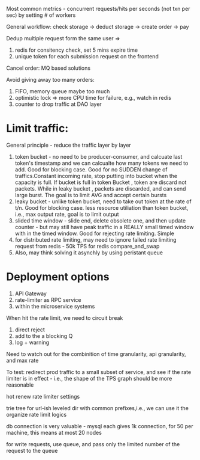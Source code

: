 Most common metrics - concurrent requests/hits per seconds (not txn per sec) by setting # of workers

General workflow: check storage -> deduct storage ->  create order -> pay

Dedup multiple request form the same user => 
1. redis for consitency check, set 5 mins expire time
2. unique token for each submission request on the frontend


Cancel order: MQ based solutions



Avoid giving away too many orders: 
1. FIFO, memory queue maybe too much
2. optimistic lock => more CPU time for failure, e.g., watch in redis
3. counter to drop traffic at DAO layer

# Limit traffic: 

General principle - reduce the traffic layer by layer

1. token bucket - no need to be producer-consumer, and calcuate last token's timestamp and we can calcualte how many tokens we need to add. Good for blocking case. Good for no SUDDEN change of traffics.Constant incoming rate, stop putting into bucket when the capacity is full. If bucket is full in token Bucket , token are discard not packets. While in leaky bucket , packets are discarded, and can send large burst. The goal is to limit AVG and accept certain bursts
2. leaky bucket - unlike token bucket, need to take out token at the rate of t/n. Good for blocking case. less resource utiliation than token bucket, i.e., max output rate, goal is to limit output
3. slided time window - slide end, delete obsolete one, and then update counter - but may still have peak traffic in a REALLY small timed window with in the timed window. Good for rejecting rate limiting. Simple
4. for distributed rate limiting, may need to ignore failed rate limiting request from redis - 50k TPS for redis compare_and_swap
5. Also, may think solving it asynchly by using peristant queue


# Deployment options

1. API Gateway
2. rate-limiter as RPC service
3. within the microservice systems

When hit the rate limit, we need to circuit break 

1. direct reject
2. add to the a blocking Q
3. log + warning

Need to watch out for the combinition of time granularity, api granularity, and max rate

To test: redirect prod traffic to a small subset of service, and see if the rate limiter is in effect - i.e., the shape of the TPS graph should be more reasonable

hot renew rate limiter settings

trie tree for url-ish leveled dir with common prefixes,i.e., we can use it the organize rate limit logics

db connection is very valuable - mysql each gives 1k connection, for 50 per machine, this means at most 20 nodes

for write requests, use queue, and pass only the limited number of the request to the queue
